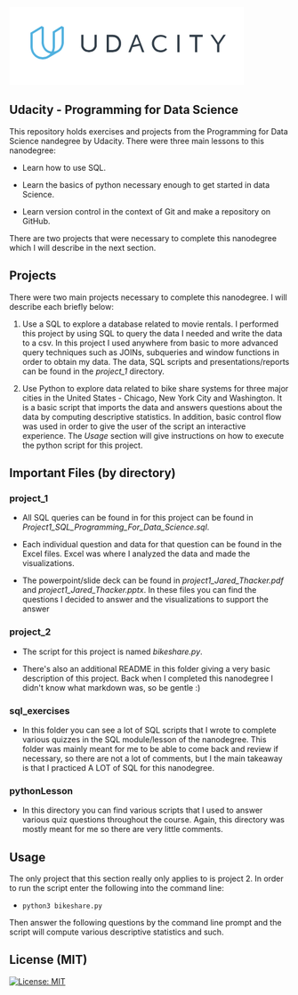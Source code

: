 ![Udacity Image](./img/udacity_img.png)

## Udacity - Programming for Data Science
This repository holds exercises and projects from the Programming for Data Science nandegree by Udacity. There were three main lessons to this nanodegree:

   - Learn how to use SQL.

   - Learn the basics of python necessary enough to get started in data Science.

   - Learn version control in the context of Git and make a repository on GitHub.

There are two projects that were necessary to complete this nanodegree which I will describe in the next section.

## Projects

There were two main projects necessary to complete this nanodegree.  I will describe each briefly below:

   1. Use a SQL to explore a database related to movie rentals. I performed this project by using SQL to query the data I needed and write the data to a csv. In this project I used anywhere from basic to more advanced query techniques such as JOINs, subqueries and window functions in order to obtain my data. The data, SQL scripts and presentations/reports can be found in the *project_1* directory.

   2. Use Python to explore data related to bike share systems for three major cities in the United States - Chicago, New York City and Washington. It is a basic script that imports the data and answers questions about the data by computing descriptive statistics. In addition, basic control flow was used in order to give the user of the script an interactive experience. The *Usage* section will give instructions on how to execute the python script for this project.

## Important Files (by directory)

### project_1
   - All SQL queries can be found in for this project can be found in *Project1_SQL_Programming_For_Data_Science.sql*.

   - Each individual question and data for that question can be found in the Excel files. Excel was where I analyzed the data and made the visualizations.

   - The powerpoint/slide deck can be found in *project1_Jared_Thacker.pdf* and *project1_Jared_Thacker.pptx*. In these files you can find the questions I decided to answer and the visualizations to support the answer

### project_2
   - The script for this project is named *bikeshare.py*.

   - There's also an additional README in this folder giving a very basic description of this project. Back when I completed this nanodegree I didn't know what markdown was, so be gentle :)

### sql_exercises
   - In this folder you can see a lot of SQL scripts that I wrote to complete various quizzes in the SQL module/lesson of the nanodegree. This folder was mainly meant for me to be able to come back and review if necessary, so there are not a lot of comments, but I the main takeaway is that I practiced A LOT of SQL for this nanodegree.

### pythonLesson
   - In this directory you can find various scripts that I used to answer various quiz questions throughout the course. Again, this directory was mostly meant for me so there are very little comments.

## Usage
The only project that this section really only applies to is project 2. In order to run the script enter the following into the command line:
   - ```python3 bikeshare.py```

Then answer the following questions by the command line prompt and the script will compute various descriptive statistics and such.

## License (MIT)
[![License: MIT](https://img.shields.io/badge/License-MIT-yellow.svg)](https://opensource.org/licenses/MIT)
